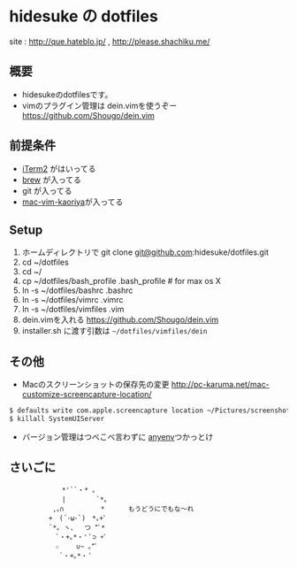 hidesuke の dotfiles
====================

site : http://que.hateblo.jp/ ,  http://please.shachiku.me/

概要
----

* hidesukeのdotfilesです。
* vimのプラグイン管理は dein.vimを使うぞー https://github.com/Shougo/dein.vim

前提条件
-------

* [iTerm2](http://www.iterm2.com) がはいってる
* [brew](http://brew.sh/index_ja.html) が入ってる
* git が入ってる
* [mac-vim-kaoriya](https://github.com/splhack/macvim-kaoriya)が入ってる

Setup
------

1. ホームディレクトリで git clone git@github.com:hidesuke/dotfiles.git
1. cd ~/dotfiles
1. cd ~/
1. cp ~/dotfiles/bash_profile .bash_profile # for max os X
1. ln -s ~/dotfiles/bashrc .bashrc
1. ln -s ~/dotfiles/vimrc .vimrc
1. ln -s ~/dotfiles/vimfiles .vim
  1. dein.vimを入れる https://github.com/Shougo/dein.vim
  1. installer.sh に渡す引数は `~/dotfiles/vimfiles/dein`

その他
-----

* Macのスクリーンショットの保存先の変更 http://pc-karuma.net/mac-customize-screencapture-location/

```bash
$ defaults write com.apple.screencapture location ~/Pictures/screenshots
$ killall SystemUIServer
```

+ バージョン管理はつべこべ言わずに [anyenv](https://github.com/anyenv/anyenv)つかっとけ

さいごに
--------

	　　　　　　　　*'``・* 。
	　　　　　　　　|　　　　 `*。
	　　　　 　　,｡∩　　　　 　* 　　　もうどうにでもな～れ
	　　　　　　+　(´･ω･`)　*｡+ﾟ
	　　　　　　`*｡ ヽ、　 つ *ﾟ*
	　　　　　　　`・+｡*・' ﾟ⊃ +ﾟ
	　　　　　　　☆　　 ∪~ ｡*ﾟ
	　 　　　　　　`・+｡*・ ﾟ

